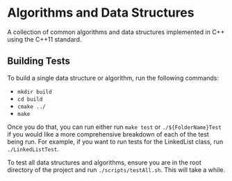 # Algorithms and Data Structures

A collection of common algorithms and data structures implemented in C++ using the C++11 standard.

## Building Tests
To build a single data structure or algorithm, run the following commands:
* `mkdir build`
* `cd build`
* `cmake ../`
* `make`

Once you do that, you can run either run `make test` or `./${FolderName}Test` if you would like a more comprehensive breakdown of each of the test being run. For example, if you want to run tests for the LinkedList class, run `./LinkedListTest`.

To test all data structures and algorithms, ensure you are in the root directory of the project and run `./scripts/testAll.sh`. This will take a while.
